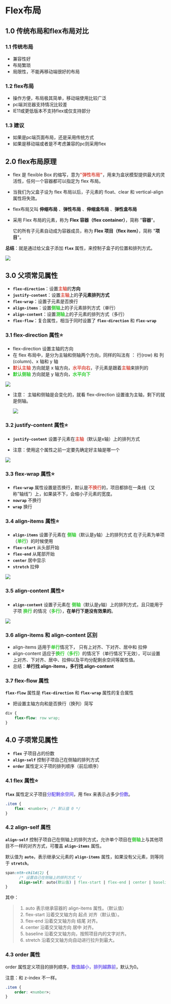# Flex布局

## 1.0 传统布局和flex布局对比

### 1.1 传统布局

+ 兼容性好
+ 布局繁琐
+ 局限性，不能再移动端很好的布局

### 1.2 flex布局

+ 操作方便，布局极其简单，移动端使用比较广泛
+ pc端浏览器支持情况比较差
+ IE11或更低版本不支持flex或仅支持部分

### 1.3 建议

+  如果是pc端页面布局，还是采用传统方式
+ 如果是移动端或者是不考虑兼容的pc则采用flex

## 2.0 flex布局原理

+ flex 是 flexible Box 的缩写，意为<strong style="color:#DD5145">"弹性布局"</strong>，用来为盒状模型提供最大的灵活性，任何一个容器都可以指定为 flex 布局。

+ 当我们为父盒子设为 flex 布局以后，子元素的 float、clear 和 vertical-align 属性将失效。

+ flex布局又叫 **伸缩布局** 、**弹性布局** 、**伸缩盒布局** 、**弹性盒布局** 

+ 采用 Flex 布局的元素，称为 **Flex 容器（flex container）**，简称 "**容器**"。

  它的所有子元素自动成为容器成员，称为 **Flex 项目（flex item）**，简称 "**项目**"。

**总结**：就是通过给父盒子添加 **`flex`** 属性，来控制子盒子的位置和排列方式。

![](flexLayout.assets/image-20230427212924154.png)

## 3.0 父项常见属性

+ **`flex-direction`**：设置<strong style="color: #DD5145">主轴</strong>的**方向**
+ **`justify-content`**：设置<strong style="color: #DD5145">主轴</strong>上的**子元素排列方式**
+ **`flex-wrap`**：设置子元素是否换行
+ **`align-items`**：设置<strong style="color: #32CD32">侧轴</strong>上的子元素排列方式（单行）
+ **`align-content`**：设置<strong style="color: #32CD32">测轴</strong>上的子元素的排列方式（多行）
+ **`flex-flow`**：复合属性，相当于同时设置了 **`flex-direction`** 和 **`flex-wrap`**

### 3.1 flex-direction 属性⭐️

+ flex-direction 设置主轴的方向
+ 在 flex 布局中，是分为主轴和侧轴两个方向，同样的叫法有 ： 行(row) 和 列(column)、x 轴和 y 轴
+ <strong style="color:#DD5145">默认主轴</strong> 方向就是 x 轴方向，<strong style="color:#DD5145">水平向右</strong>，子元素是跟着<strong style="color:#DD5145">主轴</strong>来排列的
+ <strong style="color:#32CD32">默认侧轴</strong> 方向就是 y 轴方向，<strong style="color:#32CD32">水平向下</strong>

![](flexLayout.assets/axis.png)

+ 注意： 主轴和侧轴是会变化的，就看 flex-direction 设置谁为主轴，剩下的就是侧轴。

  ![](flexLayout.assets/flex-direction.png)

  
  
  

### 3.2 justify-content 属性⭐️

- **`justify-content`** 设置子元素在<strong style="color:#DD5145">主轴</strong>（默认是x轴）上的排列方式

- 注意：使用这个属性之前一定要先确定好主轴是哪一个

![](flexLayout.assets/justify-content.png)



### 3.3 flex-wrap 属性⭐️

+ **`flex-wrap`** 属性设置是否换行，默认是<strong style="color:#DD5145">不换行</strong>的，项目都排在一条线（又称”轴线”）上，如果装不下，会缩小子元素的宽度。
+ **`nowrap`** 不换行
+ **`wrap`** 换行

### 3.4 align-items 属性⭐️

+ **`align-items`** 设置子元素在 <strong style="color:#32CD32">侧轴</strong>（默认是y轴）上的排列方式  在子元素为单项（<strong style="color:#32CD32">单行</strong>）的时候使用
+ **`flex-start`** 从头部开始
+ **`flex-end`** 从尾部开始
+ **`center`** 居中显示
+ **`stretch`** 拉伸

![](flexLayout.assets/align-items.png)

### 3.5 align-content 属性⭐️

- **`align-content`** 设置子元素在 <strong style="color:#32CD32">侧轴</strong>（默认是y轴）上的排列方式，且只能用于子项 <strong style="color:#32CD32">换行</strong> 的情况（<strong style="color:#32CD32">多行</strong>），**在单行下是没有效果的**。

![](flexLayout.assets/align-content.png)

### 3.6 align-items 和 align-content 区别

+ align-items 适用于<strong style="color:#32CD32">单行</strong>情况下， 只有上对齐、下对齐、居中和 拉伸
+ align-content 适应于<strong style="color:#32CD32">换行（多行）</strong>的情况下（单行情况下无效），可以设置 上对齐、下对齐、居中、拉伸以及平均分配剩余空间等属性值。 
+ 总结：**单行找 align-items，多行找 align-content**

### 3.7 flex-flow 属性

**`flex-flow`** 属性是 **`flex-direction`** 和 **`flex-wrap`** 属性的复合属性

- 把设置主轴方向和是否换行（换列）简写

```css
div {
    flex-flow: row wrap;
}
```

## 4.0 子项常见属性

+ **`flex`** 子项目占的份数
+ **`align-self`** 控制子项自己在侧轴的排列方式
+ **`order`** 属性定义子项的排列顺序（前后顺序）

### 4.1  flex 属性⭐️

**`flex`** 属性定义子项目<strong style="color:#7B68EE">分配剩余空间</strong>，用 flex 来表示占多少<strong style="color:#7B68EE">份数</strong>。

```css
.item {
    flex: <number>; /* 默认值 0 */
}
```

### 4.2 align-self 属性

**`align-self`** 控制子项自己在侧轴上的排列方式，允许单个项目在<strong style="color:#32CD32">侧轴</strong>上与其他项目不一样的对齐方式，可覆盖 **`align-items`** 属性。

默认值为 **`auto`**，表示继承父元素的 **`align-items`** 属性，如果没有父元素，则等同于 **`stretch`**。

````css
span:nth-child(2) {
      /* 设置自己在侧轴上的排列方式 */
      align-self: auto(默认值) | flex-start | flex-end | center | baseline | stretch;
}
````

其中：

> 1. auto 表示继承容器的 align-items 属性。（默认值）
> 2. flex-start 沿着交叉轴方向 起点 对齐（默认值）。
> 3. flex-end 沿着交叉轴方向 结尾 对齐。
> 4. center 沿着交叉轴方向 居中 对齐。
> 5. baseline 沿着交叉轴方向，按照项目内的文字对齐。
> 6. stretch 沿着交叉轴方向自动进行拉升到最大。

### 4.3 order 属性

order 属性定义项目的排列顺序，<strong style="color:#7B68EE">数值越小，排列越靠前</strong>，默认为0。

注意：和 z-index 不一样。

```css
.item {
    order: <number>;
}
```















 

